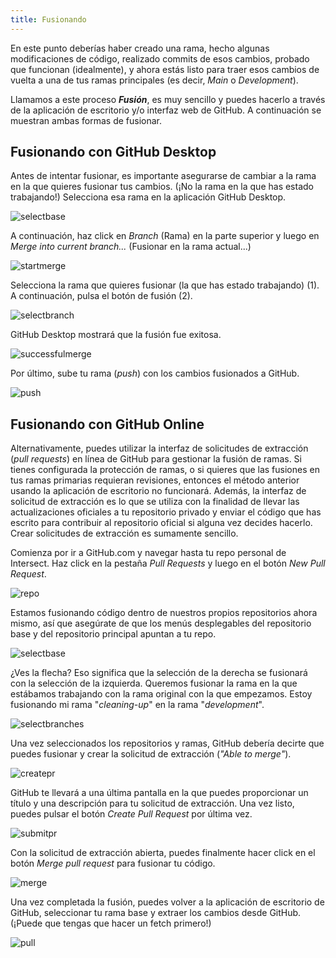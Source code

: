 ```yaml
---
title: Fusionando
---
```


En este punto deberías haber creado una rama, hecho algunas modificaciones de código, realizado commits de esos cambios, probado que funcionan (idealmente), y ahora estás listo para traer esos cambios de vuelta a una de tus ramas principales (es decir, _Main_ o _Development_).

Llamamos a este proceso **_Fusión_**, es muy sencillo y puedes hacerlo a través de la aplicación de escritorio y/o interfaz web de GitHub. A continuación se muestran ambas formas de fusionar.

## Fusionando con GitHub Desktop

Antes de intentar fusionar, es importante asegurarse de cambiar a la rama en la que quieres fusionar tus cambios. (¡No la rama en la que has estado trabajando!) Selecciona esa rama en la aplicación GitHub Desktop.

![selectbase](https://www.ascensiongamedev.com/resources/filehost/193129a8fb4dd77d1eec2c29b2583df3.png)

A continuación, haz click en _Branch_ (Rama) en la parte superior y luego en _Merge into current branch..._ (Fusionar en la rama actual...)

![startmerge](https://www.ascensiongamedev.com/resources/filehost/d22e9b7cbf41e3073217ad58a6597002.png)

Selecciona la rama que quieres fusionar (la que has estado trabajando) (1). A continuación, pulsa el botón de fusión (2).

![selectbranch](https://www.ascensiongamedev.com/resources/filehost/cbb1f1c35f427e1025d4036032203f27.png)

GitHub Desktop mostrará que la fusión fue exitosa.

![successfulmerge](https://www.ascensiongamedev.com/resources/filehost/55464e25d7bc626f09db13a49229474b.png)

Por último, sube tu rama (_push_) con los cambios fusionados a GitHub.

![push](https://www.ascensiongamedev.com/resources/filehost/d068a4be230a1b9dd5160cdec27854dd.png)

## Fusionando con GitHub Online

Alternativamente, puedes utilizar la interfaz de solicitudes de extracción (_pull requests_) en línea de GitHub para gestionar la fusión de ramas. Si tienes configurada la protección de ramas, o si quieres que las fusiones en tus ramas primarias requieran revisiones, entonces el método anterior usando la aplicación de escritorio no funcionará. Además, la interfaz de solicitud de extracción es lo que se utiliza con la finalidad de llevar las actualizaciones oficiales a tu repositorio privado y enviar el código que has escrito para contribuir al repositorio oficial si alguna vez decides hacerlo. Crear solicitudes de extracción es sumamente sencillo.

Comienza por ir a GitHub.com y navegar hasta tu repo personal de Intersect. Haz click en la pestaña _Pull Requests_ y luego en el botón _New Pull Request_.

![repo](https://www.ascensiongamedev.com/resources/filehost/c2325ab7d146e6c14c8ee0b8fd55126e.png)

Estamos fusionando código dentro de nuestros propios repositorios ahora mismo, así que asegúrate de que los menús desplegables del repositorio base y del repositorio principal apuntan a tu repo.

![selectbase](https://www.ascensiongamedev.com/resources/filehost/233438cb778047f05be3123090091b91.png)

¿Ves la flecha? Eso significa que la selección de la derecha se fusionará con la selección de la izquierda. Queremos fusionar la rama en la que estábamos trabajando con la rama original con la que empezamos. Estoy fusionando mi rama "_cleaning-up_" en la rama "_development_".

![selectbranches](https://www.ascensiongamedev.com/resources/filehost/bd156fb7af53cdaf8d85815adc61a3d7.png)

Una vez seleccionados los repositorios y ramas, GitHub debería decirte que puedes fusionar y crear la solicitud de extracción (_"Able to merge"_).

![createpr](https://www.ascensiongamedev.com/resources/filehost/ec2f2f1b96426a6cf319204c69d0d11f.png)

GitHub te llevará a una última pantalla en la que puedes proporcionar un título y una descripción para tu solicitud de extracción. Una vez listo, puedes pulsar el botón _Create Pull Request_ por última vez.

![submitpr](https://www.ascensiongamedev.com/resources/filehost/aad119f6989a96665daabbd920183621.png)

Con la solicitud de extracción abierta, puedes finalmente hacer click en el botón _Merge pull request_ para fusionar tu código.

![merge](https://www.ascensiongamedev.com/resources/filehost/906da6cf3ccd473900c5b30c6768266f.png)

Una vez completada la fusión, puedes volver a la aplicación de escritorio de GitHub, seleccionar tu rama base y extraer los cambios desde GitHub. (¡Puede que tengas que hacer un fetch primero!)

![pull](https://www.ascensiongamedev.com/resources/filehost/cfb1dc1b3d9c6cb5aef42d20eff0a3ed.png)
